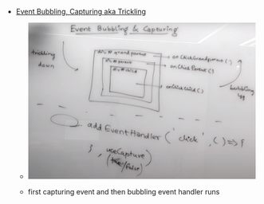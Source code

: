 - [Event Bubbling, Capturing aka Trickling](https://youtu.be/aVSf0b1jVKk?si=r8XYy0FRMlfHYps8)

    - ![Alt text](image.png)

    - first capturing event and then bubbling event handler runs